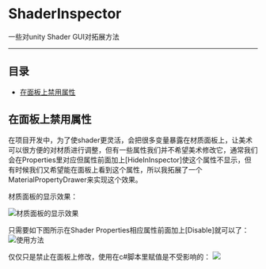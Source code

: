 ShaderInspector
===========================
一些对unity Shader GUI对拓展方法

****

## 目录

* [在面板上禁用属性](#在面板上禁用属性)	

## 在面板上禁用属性

在项目开发中，为了使shader更灵活，会把很多变量暴露在材质面板上，让美术可以很方便的对材质进行调整，但有一些属性我们并不希望美术修改它，通常我们会在Properties里对应但属性前面加上[HideInInspector]使这个属性不显示，但有时候我们又希望能在面板上看到这个属性，所以我拓展了一个MaterialPropertyDrawer来实现这个效果。

材质面板的显示效果：

![](https://github.com/myacat/ShaderInspector/blob/master/Readme/InspectorPreview.png "材质面板的显示效果")

只需要如下图所示在Shader Properties相应属性前面加上[Disable]就可以了：
![](https://github.com/myacat/ShaderInspector/blob/master/Readme/Usage.png "使用方法")

仅仅只是禁止在面板上修改，使用在c#脚本里赋值是不受影响的：
![](https://github.com/myacat/ShaderInspector/blob/master/Readme/PreviewGif.gif )